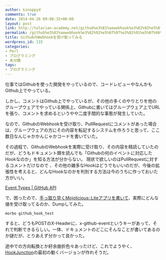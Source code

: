 ```yaml
---
author: kinoppyd
comments: true
date: 2014-04-26 09:08:32+00:00
layout: post
link: http://tolarian-academy.net/github%e3%81%aewebhook%e3%82%92%e5%8f%97%e3%81%91%e5%8f%96%e3%81%a3%e3%81%a6%e3%81%bf%e3%82%8b/
permalink: /github%e3%81%aewebhook%e3%82%92%e5%8f%97%e3%81%91%e5%8f%96%e3%81%a3%e3%81%a6%e3%81%bf%e3%82%8b
title: GithubのWebhookを受け取ってみる
wordpress_id: 115
categories:
- Perl
- プログラミング
- 未分類
tags:
- プログラミング
---
```


仕事ではGithubを使った開発をやっているので、コードレビューやなんかもGithub上でやっている。

しかし、コメントはGithub上でやっているが、その他の多くのやりとりを他のグループウェアでやっている関係上、Githubに書いてはグループウェア上でURLを張り、コメントを求めるというやや二度手間的な事態が発生していた。

なので、GithubのWebhookを受け取り、PullRequestにコメントがあった場合は、グループウェアの方にその内容を転記するシステムを作ろうと思って、ここ数日なんじゃかかんじゃかコードを書いていた。

その過程で、GithubのWebhookを実際に受け取り、その内容を精読していたのだが、どうもドキュメント類を読んでも「Githubの何のイベントに対応したHookなのか」を知る方法が分からない。
現状で欲しいのはPullRequestに対するコメントだけなので 、その他の雑多なHookはどうでもいいのだが、今後の拡張性を考えると、どんなHookなのかを判別する方法は今のうちに作っておいた方がいい。

[Event Types | GitHub API](https://developer.github.com/v3/activity/events/types/)

で、困ったので、[手っ取り早くMojolicious::Liteアプリを書いて](https://github.com/YasuhiroKinoshita/hook_junction/blob/3a5807d167e3e653ed4b5505279724629bf21a2b/script/github_hook_test)、実際にどんな値を受け取ってるのか、Dumpしてみた。

    
    morbo github_hook_test


すると、どうもPOSTのX-Headerに、x-github-eventというキーがあって、それで判断できるらしい。一体、ドキュメントのどこにそんなことが書いてあるのか謎だが、とりあえず分かって良かった。

途中での方向転換とか紆余曲折色々あったけど、これでようやく、[HookJunction](https://github.com/YasuhiroKinoshita/hook_junction)の最初の動くバージョンが作れそうだ。
